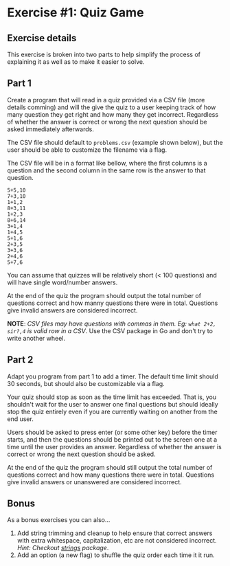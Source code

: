 # Exercise #1: Quiz Game

## Exercise details

This exercise is broken into two parts to help simplify the process of explaining it as well as to make it easier to solve. 

## Part 1

Create a program that will read in a quiz provided via a CSV file (more details comming) and will the give the quiz to a user keeping track of how many question they get right and how many they get incorrect. Regardless of whether the answer is correct or wrong the next question should be asked immediately afterwards.

The CSV file should default to `problems.csv` (example shown below), but the user should be able to customize the filename via a flag.

The CSV file will be in a format like bellow, where the first columns is a question and the second column in the same row is the answer to that question.

```csv
5+5,10
7+3,10
1+1,2
8+3,11
1+2,3
8+6,14
3+1,4
1+4,5
5+1,6
2+3,5
3+3,6
2+4,6
5+7,6
```

You can assume that quizzes will be relatively short (< 100 questions) and will have single word/number answers.

At the end of the quiz the program should output the total number of questions correct and how manny questions there were in total. Questions give invalid answers are considered incorrect.

**NOTE**: *CSV files may have questions with commas in them. Eg: `what 2+2, sir?,4` is valid row in a CSV*. Use the CSV package in Go and don't try to write another wheel.

## Part 2

Adapt you program from part 1 to add a timer. The default time limit should 30 seconds, but should also be customizable via a flag.

Your quiz should stop as soon as the time limit has exceeded. That is, you shouldn't wait for the user to answer one final questions but should ideally stop the quiz entirely even if you are currently waiting on another from the end user.

Users should be asked to press enter (or some other key) before the timer starts, and then the questions should be printed out to the screen one at a time until the user provides an answer. Regardless of whether the answer is correct or wrong the next question should be asked.

At the end of the quiz the program should still output the total number of questions correct and how many questions there were in total. Questions give invalid answers or unanswered are considered incorrect.

## Bonus

As a bonus exercises you can also...

1. Add string trimming and cleanup to help ensure that correct answers with extra whitespace, capitalization, etc are not considered incorrect. *Hint: Checkout [strings](https://golang.org/pkg/strings/) package*.
2. Add an option (a new flag) to shuffle the quiz order each time it it run.
